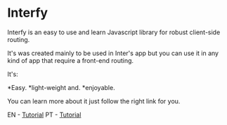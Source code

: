 # Interfy

Interfy is an easy to use and learn Javascript library for robust client-side routing.

It's was created mainly to be used in Inter's app but you can use it in any kind of app that require a front-end routing.


It's:

*Easy.
*light-weight and.
*enjoyable.

You can learn more about it just follow the right link for you.

EN - [Tutorial]()
PT - [Tutorial]()
